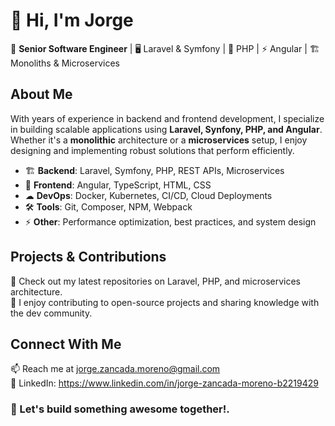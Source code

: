 # 👋 Hi, I'm Jorge 

🚀 **Senior Software Engineer** | 🖥️ Laravel & Symfony | 🐘 PHP | ⚡ Angular | 🏗️ Monoliths & Microservices  

## About Me  
With years of experience in backend and frontend development, I specialize in building scalable applications using **Laravel, Synfony, PHP, and Angular**. Whether it's a **monolithic** architecture or a **microservices** setup, I enjoy designing and implementing robust solutions that perform efficiently.  

- 🏗 **Backend**: Laravel, Symfony, PHP, REST APIs, Microservices  
- 🎨 **Frontend**: Angular, TypeScript, HTML, CSS  
- ☁ **DevOps**: Docker, Kubernetes, CI/CD, Cloud Deployments  
- 🛠 **Tools**: Git, Composer, NPM, Webpack  
- ⚡ **Other**: Performance optimization, best practices, and system design  

## Projects & Contributions  
🔹 Check out my latest repositories on Laravel, PHP, and microservices architecture.  
🔹 I enjoy contributing to open-source projects and sharing knowledge with the dev community.  

## Connect With Me  
📫 Reach me at jorge.zancada.moreno@gmail.com  
💼 LinkedIn: https://www.linkedin.com/in/jorge-zancada-moreno-b2219429

### 🚀 Let's build something awesome together!.

<!---
jzm82dev/jzm82dev is a ✨ special ✨ repository because its `README.md` (this file) appears on your GitHub profile.
You can click the Preview link to take a look at your changes.
--->
